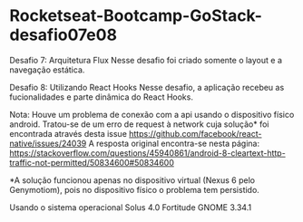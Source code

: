# Rocketseat-Bootcamp-GoStack-desafio07e08

Desafio 7: Arquitetura Flux
  Nesse desafio foi criado somente o layout e a navegação estática.

Desafio 8: Utilizando React Hooks
  Nesse desafio, a aplicação recebeu as fucionalidades e parte dinâmica do React Hooks.
  
Nota: Houve um problema de conexão com a api usando o dispositivo físico android. 
      Tratou-se de um erro de request à network cuja solução* foi encontrada através desta issue https://github.com/facebook/react-native/issues/24039 
      A resposta original encontra-se nesta página: https://stackoverflow.com/questions/45940861/android-8-cleartext-http-traffic-not-permitted/50834600#50834600

*A solução funcionou apenas no dispositivo virtual (Nexus 6 pelo Genymotiom), pois no dispositivo físico o problema tem persistido.

Usando o sistema operacional Solus 4.0 Fortitude
GNOME 3.34.1
